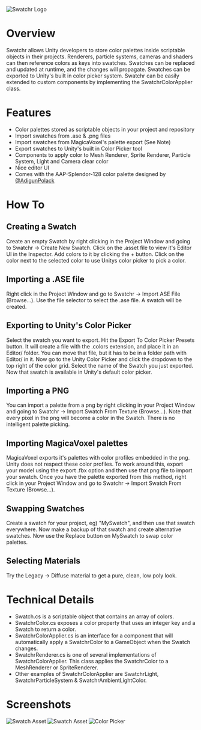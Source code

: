 ![Swatchr Logo](https://i.imgur.com/MUNRmkC.png "Swatchr Logo")

# Overview
Swatchr allows Unity developers to store color palettes inside scriptable objects in their projects. Renderers, particle systems, cameras and shaders can then reference colors as keys into swatches. Swatches can be replaced and updated at runtime, and the changes will propagate. Swatches can be exported to Unity's built in color picker system. Swatchr can be easily extended to custom components by implementing the SwatchrColorApplier class.

# Features
* Color palettes stored as scriptable objects in your project and repository
* Import swatches from .ase & .png files 
* Import swatches from MagicaVoxel's palette export (See Note)
* Export swatches to Unity's built in Color Picker tool
* Components to apply color to Mesh Renderer, Sprite Renderer, Particle System, Light and Camera clear color
* Nice editor UI
* Comes with the AAP-Splendor-128 color palette designed by [@AdigunPolack](https://twitter.com/adigunpolack/status/993524761019015168)

# How To

## Creating a Swatch
Create an empty Swatch by right clicking in the Project Window and going to Swatchr -> Create New Swatch. Click on the .asset file to view it's Editor UI in the Inspector. Add colors to it by clicking the + button. Click on the color next to the selected color to use Unitys color picker to pick a color.

## Importing a .ASE file
Right click in the Project Window and go to Swatchr -> Import ASE File (Browse...). Use the file selector to select the .ase file. A swatch will be created.

## Exporting to Unity's Color Picker
Select the swatch you want to export. Hit the Export To Color Picker Presets button. It will create a file with the .colors extension, and place it in an Editor/ folder. You can move that file, but it has to be in a folder path with Editor/ in it. Now go to the Unity Color Picker and click the dropdown to the top right of the color grid. Select the name of the Swatch you just exported. Now that swatch is available in Unity's default color picker.

## Importing a PNG
You can import a palette from a png by right clicking in your Project Window and going to Swatchr -> Import Swatch From Texture (Browse...). Note that every pixel in the png will become a color in the Swatch. There is no intelligent palette picking.

## Importing MagicaVoxel palettes
MagicaVoxel exports it's palettes with color profiles embedded in the png. Unity does not respect these color profiles. To work around this, export your model using the export .fbx option and then use that png file to import your swatch. Once you have the palette exported from this method, right click in your Project Window and go to Swatchr -> Import Swatch From Texture (Browse...).

## Swapping Swatches
Create a swatch for your project, eg) "MySwatch", and then use that swatch everywhere. Now make a backup of that swatch and create alternative swatches. Now use the Replace button on MySwatch to swap color palettes.

## Selecting Materials
Try the Legacy -> Diffuse material to get a pure, clean, low poly look.

# Technical Details
* Swatch.cs is a scriptable object that contains an array of colors.
* SwatchrColor.cs exposes a color property that uses an integer key and a Swatch to return a color.
* SwatchrColorApplier.cs is an interface for a component that will automatically apply a SwatchrColor to a GameObject when the Swatch changes.
* SwatchrRenderer.cs is one of several implementations of SwatchrColorApplier. This class applies the SwatchrColor to a MeshRenderer or SpriteRenderer.
* Other examples of SwatchrColorApplier are SwatchrLight, SwatchrParticleSystem & SwatchrAmbientLightColor.

# Screenshots
![Swatch Asset](https://i.imgur.com/xxtcCix.gif "Swatch Gif")
![Swatch Asset](https://i.imgur.com/Trtywop.png "Swatch Asset")
![Color Picker](https://i.imgur.com/qCEx68a.png "Color Picker")